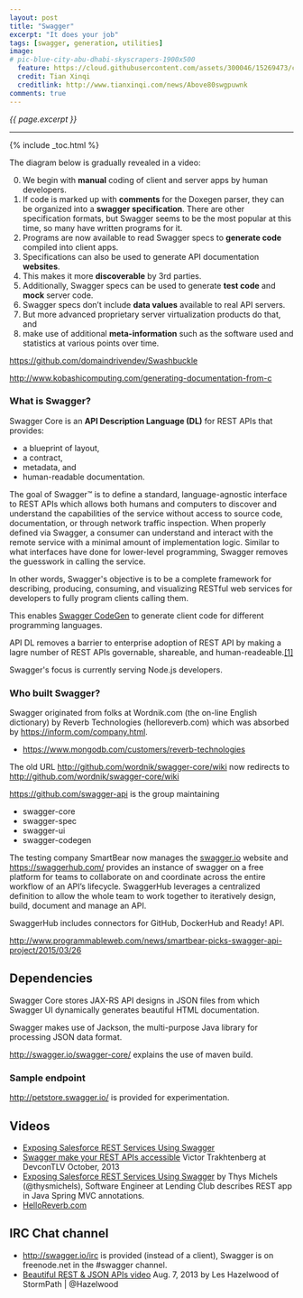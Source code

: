 ```yaml
---
layout: post
title: "Swagger"
excerpt: "It does your job"
tags: [swagger, generation, utilities]
image:
# pic-blue-city-abu-dhabi-skyscrapers-1900x500
  feature: https://cloud.githubusercontent.com/assets/300046/15269473/c8311bfa-19bc-11e6-890c-06abc511ef39.jpg
  credit: Tian Xinqi
  creditlink: http://www.tianxinqi.com/news/Above80swgpuwnk
comments: true
---
```

<i>{{ page.excerpt }}</i>
<hr />

{% include _toc.html %}

The diagram below is gradually revealed in a video:
<amp-img width="868" alt="fig swagger flow" src="https://cloud.githubusercontent.com/assets/300046/15274517/13fb0712-1a71-11e6-9401-b934a7d906eb.png"></amp-img>

0. We begin with <strong>manual</strong> coding of client and server apps by human developers.
0. If code is marked up with <strong>comments</strong> for the Doxegen parser, 
   they can be organized into a <strong>swagger specification</strong>.
   There are other specification formats, but Swagger seems to be the most popular at this time, so many have written programs for it.
0. Programs are now available to read Swagger specs to <strong>generate code</strong> compiled into client apps.
0. Specifications can also be used to generate API documentation <strong>websites</strong>.
0. This makes it more <strong>discoverable</strong> by 3rd parties.
0. Additionally, Swagger specs can be used to generate <strong>test code</strong> and <strong>mock</strong> server code. 
0. Swagger specs don’t include <strong>data values</strong> available to real API servers.
0. But more advanced proprietary server virtualization products do that, and 
0. make use of additional <strong>meta-information</strong> such as the software used and statistics at various points over time.


https://github.com/domaindrivendev/Swashbuckle

http://www.kobashicomputing.com/generating-documentation-from-c

### What is Swagger? # 

Swagger Core is an **API Description Language (DL)** for REST APIs that provides:

  * a blueprint of layout,
  * a contract, 
  * metadata, and 
  * human-readable documentation.

The goal of Swagger™ is to define a standard, language-agnostic interface to REST APIs which allows both humans and computers to discover and understand the capabilities of the service without access to source code, documentation, or through network traffic inspection. When properly defined via Swagger, a consumer can understand and interact with the remote service with a minimal amount of implementation logic. Similar to what interfaces have done for lower-level programming, Swagger removes the guesswork in calling the service.

In other words, Swagger's objective is to be a complete framework for 
describing, producing, consuming, and visualizing RESTful web services
for developers to fully program clients calling them.

This enables <a href="swagger-codegen.md">Swagger CodeGen</a>
to generate client code for different programming languages.

API DL removes a barrier to enterprise adoption of REST API
by making a lagre number of REST APIs governable, shareable, and human-readeable.<a href="#[1]">[1]</a>

Swagger's focus is currently serving Node.js developers.

<a name="Who"></a>

### Who built Swagger?

Swagger originated from folks at Wordnik.com (the on-line English dictionary)
by Reverb Technologies (helloreverb.com)
which was absorbed by https://inform.com/company.html.

 * https://www.mongodb.com/customers/reverb-technologies

The old URL <a target="_blank" ref="nofollow" href="http://github.com/wordnik/swagger-core/wiki">
http://github.com/wordnik/swagger-core/wiki</a>
now redirects to <a target="_blank" href="https://github.com/swagger-api/swagger-core/wiki">
http://github.com/wordnik/swagger-core/wiki</a>

<a target="_blank" href="https://github.com/swagger-api">
https://github.com/swagger-api</a> is the group maintaining

 * swagger-core
 * swagger-spec
 * swagger-ui
 * swagger-codegen


The testing company SmartBear now manages the <a target="_blank" href="http://swagger.io/">
swagger.io</a> website
and https://swaggerhub.com/ provides an instance of swagger on a free platform for teams to collaborate on and coordinate across the entire workflow of an API’s lifecycle. SwaggerHub leverages a centralized definition to allow the whole team to work together to iteratively design, build, document and manage an API.

SwaggerHub includes connectors for GitHub, DockerHub and Ready! API.

http://www.programmableweb.com/news/smartbear-picks-swagger-api-project/2015/03/26


<a name="Dependencies"></a>

## Dependencies #

Swagger Core stores JAX-RS API designs in JSON files from which
Swagger UI dynamically generates beautiful HTML documentation.

Swagger makes use of Jackson, 
the multi-purpose Java library for processing JSON data format.

http://swagger.io/swagger-core/
explains the use of maven build.


<a name="Endpoints"></a>

### Sample endpoint #

http://petstore.swagger.io/
is provided for experimentation.




<a name="Videos"></a> 

## Videos #

* <a target="_blank" href="https://www.youtube.com/watch?v=8Z9qva1nv1c">
   Exposing Salesforce REST Services Using Swagger</a>

* <a target="_blank" href="https://www.youtube.com/watch?v=U_lCrFpvXyY">
   Swagger make your REST APIs accessible</a>
   Victor Trakhtenberg at DevconTLV October, 2013

* <a target="_blank" href="https://www.youtube.com/watch?v=8Z9qva1nv1c">
   Exposing Salesforce REST Services Using Swagger</a>
   by Thys Michels (@thysmichels), Software Engineer at Lending Club
   describes REST app in Java Spring MVC annotations.

* <a target="_blank" href="https://developers.helloreverb.com/swagger/">
   HelloReverb.com</a>


<a id="IRC"></a>

## IRC Chat channel

* <a target="_blank" href="http://swagger.io/irc/">
   http://swagger.io/irc</a> is provided (instead of a client),
   Swagger is on freenode.net in the #swagger channel.

* <a target="_blank" href="https://www.youtube.com/watch?v=mZ8_QgJ5mbs">
   Beautiful REST & JSON APIs video</a>
   Aug. 7, 2013
   by Les Hazelwood of StormPath | @Hazelwood

   